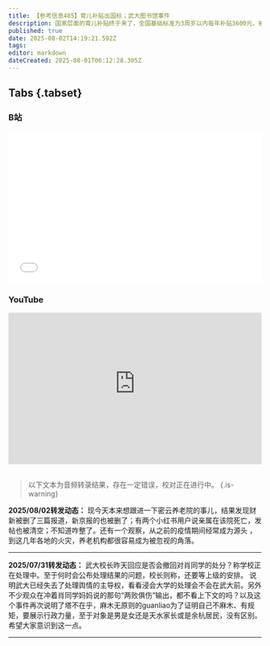 ```yaml
---
title: 【参考信息485】育儿补贴出国标；武大图书馆事件
description: 国家层面的育儿补贴终于来了，全国基础标准为3周岁以内每年补贴3600元，被定性为新中国成立以来首次大范围、普惠式、直接性向群众发放的民生保障现金补贴；免费学前教育也要来了。反内卷的风从行业刮向地方政府，中央拟规定政府投资基金不以招商引资为目的，不得相补贴产能过剩领域。北方多省暴雨灾害，弱势群体在极端天气下更脆弱，北京44人因灾死亡，密云一家养老院就占了31人。梳理武汉大学图书馆姓骚扰不实指控事件。
published: true
date: 2025-08-02T14:19:21.592Z
tags: 
editor: markdown
dateCreated: 2025-08-01T06:12:28.305Z
---
```


## Tabs {.tabset}
### B站
<div style="position: relative; padding: 30% 45%;">
<iframe style="position: absolute; width: 100%; height: 100%; left: 0; top: 0;" src="//player.bilibili.com/player.html?&bvid=BV1MTb2zKEuo&page=1&as_wide=1&high_quality=1&danmaku=1&autoplay=0" scrolling="no" border="0" frameborder="no" framespacing="0" allowfullscreen="true"></iframe>
</div>

### YouTube
<div style="position: relative; padding: 30% 45%;">
<iframe style="position: absolute; top: 0; left: 0; width: 100%; height: 100%;" src="https://www.youtube-nocookie.com/embed/YouTubeVID" title="YouTube video player" frameborder="0" allow="accelerometer; autoplay; clipboard-write; encrypted-media; gyroscope; picture-in-picture" allowfullscreen></iframe>
</div>

## 

> 以下文本为音频转录结果，存在一定错误，校对正在进行中。
{.is-warning}

**2025/08/02转发动态：** 现今天本来想跟进一下密云养老院的事儿，结果发现财新被删了三篇报道，新京报的也被删了；有两个小红书用户说亲属在该院死亡，发帖也被清空；不知道咋整了。还有一个观察，从之前的疫情期间经常成为源头 ，到这几年各地的火灾，养老机构都很容易成为被忽视的角落。

---

**2025/07/31转发动态：** 武大校长昨天回应是否会撤回对肖同学的处分？称学校正在处理中。至于何时会公布处理结果的问题，校长则称，还要等上级的安排。 说明武大已经失去了处理舆情的主导权，看看浸会大学的处理会不会在武大前。另外不少观众在冲着肖同学妈妈说的那句“两败俱伤”输出，都不看上下文的吗？以及这个事件再次说明了塔不在乎，麻木无原则的guanliao为了证明自己不麻木、有规矩，要展示行政力量，至于对象是男是女还是天水家长或是余杭居民，没有区别。希望大家意识到这一点。


---